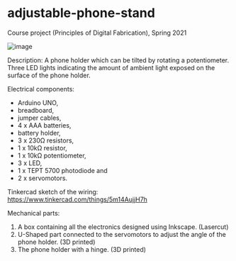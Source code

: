 # adjustable-phone-stand
Course project (Principles of Digital Fabrication), Spring 2021

![image](https://user-images.githubusercontent.com/72760619/116973204-d90ce300-acc4-11eb-8ecd-da02df99f0a9.png)



Description:
A phone holder which can be tilted by rotating a potentiometer. Three LED lights indicating the amount of ambient light exposed on the surface of the phone holder.

Electrical components:
- Arduino UNO,
- breadboard,
- jumper cables,
- 4 x AAA batteries,
- battery holder,
- 3 x 230Ω resistors,
- 1 x 10kΩ resistor,
- 1 x 10kΩ potentiometer,
- 3 x LED,
- 1 x TEPT 5700 photodiode and
- 2 x servomotors.

Tinkercad sketch of the wiring: https://www.tinkercad.com/things/5m14AujjH7h

Mechanical parts:
1. A box containing all the electronics designed using Inkscape. (Lasercut)
2. U-Shaped part connected to the servomotors to adjust the angle of the phone holder. (3D printed)
3. The phone holder with a hinge. (3D printed)

